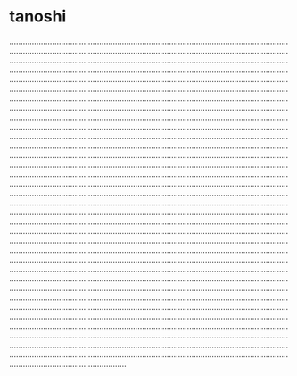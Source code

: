 # tanoshi
............................................................................................................................................................................................................................................................................................................................................................................................................................................................................................................................................................................................................................................................................................................................................................................................................................................................................................................................................................................................................................................................................................................................................................................................................................................................................................................................................................................................................................................................................................................................................................................................................................................................................................................................................................................................................................................................................................................................................................................................................................................................................................................................................................................................................................................................................................................................................................................................................................................................................................................................................................................................................................................................................................................................................................................................................................................................................................................................................................................................................................................................................................................................................................................................................................................................................................................................................................................................................................................................................................................................................................................................................................................................................................................................................................................................................................................................................................................................................................................................................................................................................................................................................................................................................................................................................................................................................................................................................................................